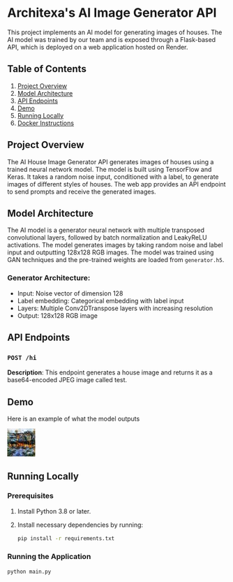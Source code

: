 # Architexa's AI Image Generator API

This project implements an AI model for generating images of houses. The AI model was trained by our team and is exposed through a Flask-based API, which is deployed on a web application hosted on Render.

## Table of Contents
1. [Project Overview](#project-overview)
2. [Model Architecture](#model-architecture)
3. [API Endpoints](#api-endpoints)
4. [Demo](#demo)
5. [Running Locally](#running-locally)
6. [Docker Instructions](#docker-instructions)

## Project Overview

The AI House Image Generator API generates images of houses using a trained neural network model. The model is built using TensorFlow and Keras. It takes a random noise input, conditioned with a label, to generate images of different styles of houses. The web app provides an API endpoint to send prompts and receive the generated images.

## Model Architecture

The AI model is a generator neural network with multiple transposed convolutional layers, followed by batch normalization and LeakyReLU activations. The model generates images by taking random noise and label input and outputting 128x128 RGB images. The model was trained using GAN techniques and the pre-trained weights are loaded from `generator.h5`.

### Generator Architecture:
- Input: Noise vector of dimension 128
- Label embedding: Categorical embedding with label input
- Layers: Multiple Conv2DTranspose layers with increasing resolution
- Output: 128x128 RGB image

## API Endpoints

### `POST /hi`

**Description**: This endpoint generates a house image and returns it as a base64-encoded JPEG image called test.

## Demo 

Here is an example of what the model outputs 

![Alt text](test.jpeg)


## Running Locally

### Prerequisites

1. Install Python 3.8 or later.
2. Install necessary dependencies by running:

   ```bash
   pip install -r requirements.txt
   ```

### Running the Application
``` bash
python main.py
```
